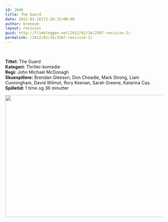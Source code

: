 ```yaml
---
id: 2646
title: The Guard
date: 2012-02-16T13:26:31+00:00
author: brennum
layout: revision
guid: http://filmbloggen.net/2012/02/16/2567-revision-2/
permalink: /2012/02/16/2567-revision-2/
---
```

&nbsp;

**Tittel:** The Guard  
**Kategori:** Thriller-komedie  
**Regi:** John Michael McDonagh  
**Skuespillere:** Brendan Gleeson, Don Cheadle, Mark Strong, Liam Cunningham, David Wilmot, Rory Keenan, Sarah Greene, Katarina Cas.  
**Spilletid:** 1 time og 36 minutter

<a href="http://filmbloggen.net/?attachment_id=2645" rel="attachment wp-att-2645"><img class="alignnone size-full wp-image-2645" src="http://filmbloggen.net/wp-content/uploads//2012/02/art-the-guard_20110826121150601209-420x0.jpg" alt="" width="541" height="391" /></a>